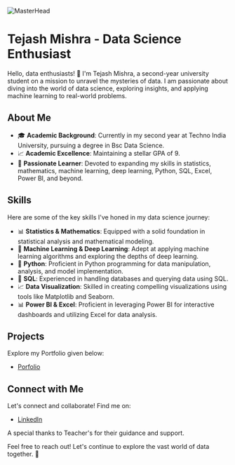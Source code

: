 ![MasterHead](https://github.com/Tejash97/practisegit/blob/main/Blue%20White%20Photocentric%20Bold%20Geometric%20Style%20India%20Team%20Support%20Cricket%20Banner.png)

# Tejash Mishra - Data Science Enthusiast

Hello, data enthusiasts! 👋 I'm Tejash Mishra, a second-year university student on a mission to unravel the mysteries of data. I am passionate about diving into the world of data science, exploring insights, and applying machine learning to real-world problems.

## About Me

- 🎓 **Academic Background**: Currently in my second year at Techno India University, pursuing a degree in Bsc Data Science.
- 📈 **Academic Excellence**: Maintaining a stellar GPA of 9.
- 🌟 **Passionate Learner**: Devoted to expanding my skills in statistics, mathematics, machine learning, deep learning, Python, SQL, Excel, Power BI, and beyond.

## Skills

Here are some of the key skills I've honed in my data science journey:

- 📊 **Statistics & Mathematics**: Equipped with a solid foundation in statistical analysis and mathematical modeling.
- 🤖 **Machine Learning & Deep Learning**: Adept at applying machine learning algorithms and exploring the depths of deep learning.
- 🐍 **Python**: Proficient in Python programming for data manipulation, analysis, and model implementation.
- 💽 **SQL**: Experienced in handling databases and querying data using SQL.
- 📈 **Data Visualization**: Skilled in creating compelling visualizations using tools like Matplotlib and Seaborn.
- 📊 **Power BI & Excel**: Proficient in leveraging Power BI for interactive dashboards and utilizing Excel for data analysis.

## Projects

Explore my Portfolio given below:

- [Porfolio](https://tejash97.github.io/My-portfolio/) 

## Connect with Me

Let's connect and collaborate! Find me on:

- [LinkedIn](https://www.linkedin.com/in/tejash-mishra-053361256?utm_source=share&utm_campaign=share_via&utm_content=profile&utm_medium=android_app )



A special thanks to Teacher's for their guidance and support.

Feel free to reach out! Let's continue to explore the vast world of data together. 🚀

